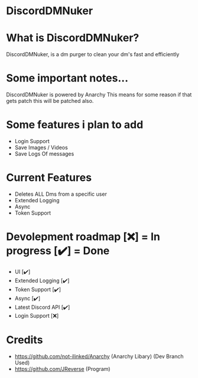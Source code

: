 # DiscordDMNuker

# What is DiscordDMNuker?
DiscordDMNuker, is a dm purger to clean your dm's fast and efficiently

# Some important notes...
DiscordDMNuker is powered by Anarchy This means for some reason if that gets patch this will be patched also.

# Some features i plan to add
- Login Support
- Save Images / Videos
- Save Logs Of messages

# Current Features
- Deletes ALL Dms from a specific user
- Extended Logging
- Async
- Token Support

# Devolepment roadmap [❌] = In progress [✔️] = Done
- UI [✔️]
- Extended Logging [✔️]
- Token Support [✔️]
- Async [✔️]
- Latest Discord API [✔️]
- Login Support [❌]

# Credits
- https://github.com/not-ilinked/Anarchy (Anarchy Libary) (Dev Branch Used)
- https://github.com/JReverse (Program)
